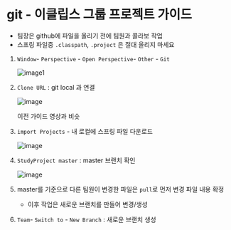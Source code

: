 # git - 이클립스 그룹 프로젝트 가이드

- 팀장은 github에 파일을 올리기 전에 팀원과 콜라보 작업
- 스프링 파일중 `.classpath`, `.project` 은 절대 올리지 마세요


1. `Window`- `Perspective` - `Open Perspective`- `Other` - `Git`
    
    ![image1](https://user-images.githubusercontent.com/26784875/51162041-1b356f00-18d8-11e9-9271-b946e06d3a13.png)

2. `Clone URL` : git local 과 연결
    
    ![image](https://user-images.githubusercontent.com/26784875/51162144-7cf5d900-18d8-11e9-9532-92e39f87bf17.png)

    이전 가이드 영상과 비슷

3. `import Projects` - 내 로컬에 스프링 파일 다운로드

    ![image](https://user-images.githubusercontent.com/26784875/51162264-ef66b900-18d8-11e9-9e69-302d7a55e6f2.png)

4. `StudyProject master` : master 브랜치 확인
    
    ![image](https://user-images.githubusercontent.com/26784875/51162384-44a2ca80-18d9-11e9-9351-23645ddd5347.png)

5. master를 기준으로 다른 팀원이 변경한 파일은 `pull`로 먼저 변경 파일 내용 확정
    
    - 이후 작업은 새로운 브랜치를 만들어 변경/생성 


6. `Team`- `Switch to` - `New Branch` : 새로운 브랜치 생성




